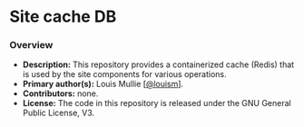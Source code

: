 # Site cache DB

### Overview

- **Description:** This repository provides a containerized cache (Redis) that is used by the site components for various operations.
- **Primary author(s):** Louis Mullie [[@louism](https://github.com/louismullie)].
- **Contributors:** none.
- **License:** The code in this repository is released under the GNU General Public License, V3.

